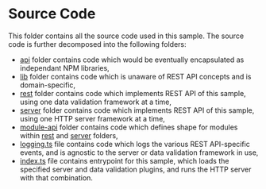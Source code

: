 # Source Code
This folder contains all the source code used in this sample.
The source code is further decomposed into the following folders:
- [api](./api) folder contains code which would be eventually encapsulated as independant NPM libraries,
- [lib](./lib) folder contains code which is unaware of REST API concepts and is domain-specific,
- [rest](./rest) folder contains code which implements REST API of this sample, using one data validation framework at a time,
- [server](./server) folder contains code which implements REST API of this sample, using one HTTP server framework at a time,
- [module-api](./module-api) folder contains code which defines shape for modules within [rest](./rest) and [server](./server) folders,
- [logging.ts](./logging.ts) file contains code which logs the various REST API-specific events, and is agnostic to the server or data validation framework in use,
- [index.ts](./index.ts) file contains entrypoint for this sample, which loads the specified server and data validation plugins, and runs the HTTP server with that combination.
